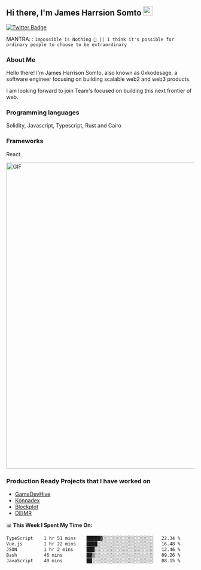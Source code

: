 ## Hi there, I'm James Harrsion Somto <img src="https://media.giphy.com/media/hvRJCLFzcasrR4ia7z/giphy.gif" width="25px">


[![Twitter Badge](https://img.shields.io/badge/-Twitter-00acee?style=flat-square&logo=Twitter&logoColor=white)](https://twitter.com/0xkodesage)


MANTRA: : `Impossible is Nothing 🚀 || I think it's possible for ordinary people to choose to be extraordinary`

### About Me

Hello there! I'm James Harrison Somto, also known as 0xkodesage, a software engineer focusing on building scalable web2 and web3 products.

I am looking forward to join Team's focused on building this next frontier of web.

### Programming languages
Solidity, Javascript, Typescript, Rust and Cairo

### Frameworks
React
 
 <img align="center" alt="GIF" src="https://github.com/Gapur/Gapur/blob/master/coding.gif?raw=true" width="818px" height="818px" />


### Production Ready Projects that I have worked on
  - [GameDevHive](https://www.gamedevshive.org/)
  - [Konnadex](https://www.konnadex.com/)
  - [Blockplot](https://www.blockplot.org/)
  - [DEIMR](https://deimr.com/)

📊 **This Week I Spent My Time On:**

<!--START_SECTION:waka-->

```txt
TypeScript    1 hr 51 mins    █████▓░░░░░░░░░░░░░░░░░░░   22.34 %
Vue.js        1 hr 22 mins    ████░░░░░░░░░░░░░░░░░░░░░   16.48 %
JSON          1 hr 2 mins     ███░░░░░░░░░░░░░░░░░░░░░░   12.46 %
Bash          46 mins         ██▒░░░░░░░░░░░░░░░░░░░░░░   09.26 %
JavaScript    40 mins         ██░░░░░░░░░░░░░░░░░░░░░░░   08.15 %
```

<!--END_SECTION:waka-->
<br />
<br />
<br />






